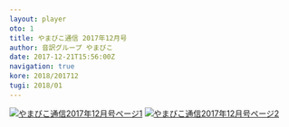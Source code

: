 ```yaml
---
layout: player
oto: 1
title: やまびこ通信 2017年12月号
author: 音訳グループ やまびこ
date: 2017-12-21T15:56:00Z
navigation: true
kore: 2018/201712
tugi: 2018/01
---
```

<script>
//<![CDATA[
$(document).ready(function(){

	new jPlayerPlaylist({
		jPlayer: "#jquery_jplayer_1",
		cssSelectorAncestor: "#jp_container_1"
	}, [
		{
			title:"やまびこ通信2017年12月号",
			mp3:"./media/201712/sound0001.mp3",
			oga:"./media/201712/sound0001.ogg"
		},
		{
			title:"〈11月活動報告〉",
			mp3:"./media/201712/sound0002.mp3",
			oga:"./media/201712/sound0002.ogg"
		},
		{
			title:"〈12月活動予定〉",
			mp3:"./media/201712/sound0003.mp3",
			oga:"./media/201712/sound0003.ogg"
		},
		{
			title:"〈録音図書作成〉",
			mp3:"./media/201712/sound0004.mp3",
			oga:"./media/201712/sound0004.ogg"
		},
		{
			title:"〈対面音訳〉",
			mp3:"./media/201712/sound0005.mp3",
			oga:"./media/201712/sound0005.ogg"
		},
		{
			title:"新入会員から",
			mp3:"./media/201712/sound0006.mp3",
			oga:"./media/201712/sound0006.ogg"
		},
		{
			title:"〈十条台句会〉",
			mp3:"./media/201712/sound0007.mp3",
			oga:"./media/201712/sound0007.ogg"
		},
		{
			title:"Let's try!!",
			mp3:"./media/201712/sound0008.mp3",
			oga:"./media/201712/sound0008.ogg"
		},
		{
			title:"終わり",
			mp3:"./media/201712/sound0009.mp3",
			oga:"./media/201712/sound0009.ogg"
		}
	], {
		playlistOptions: {
 		   autoPlay: true
    		},
		swfPath: "./jPlayer-2.9.2/dist/jplayer",
		supplied: "oga, mp3",
		wmode: "window",
		useStateClassSkin: true,
		autoBlur: false,
		smoothPlayBar: true,
		keyEnabled: true
	});
$("#jquery_jplayer_1").jPlayer("volume", 1);
});
//]]>
</script>
<a href="media/201712/201712-1.svg"><img src="media/201712/201712-1.png" alt="やまびこ通信2017年12月号ページ1" srcset="media/201712/201712-1.svg" /></a>
<a href="media/201712/201712-2.svg"><img src="media/201712/201712-2.png" alt="やまびこ通信2017年12月号ページ2" srcset="media/201712/201712-2.svg" /></a>

